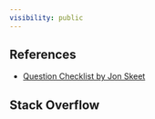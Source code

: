 ```yaml
---
visibility: public
---
```

## References
- [Question Checklist by Jon Skeet](http://tinyurl.com/stack-checklist)

## Stack Overflow
